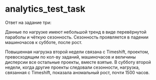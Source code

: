# analytics_test_task
Ответ на задание три:

Данные по нагрузке имеют небольшой тренд в виде перевёрнутой параболы и чёткую сезонность. Сезонность проявляется в падении машиночасов к субботе, после рост.

Повышенная нагрузка второй недели связана с Timeshift, проектом, превосходящим по кол-ву заданий, машиночасов и величины дисперсии все остальные проекты, вместе взятые. В субботу второй недели, когда другие проекты следовали сезонности, нагрузка, связанная с Timeshift, показала аномальный рост, почти 1500 часов. 


